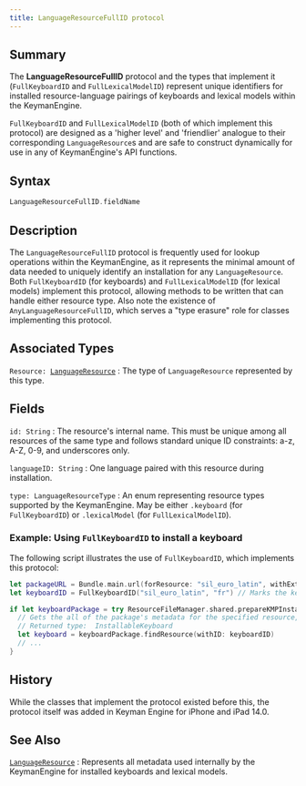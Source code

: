 ```yaml
---
title: LanguageResourceFullID protocol
---
```


## Summary

The **LanguageResourceFullID** protocol and the types that implement it
(`FullKeyboardID` and `FullLexicalModelID`) represent unique identifiers
for installed resource-language pairings of keyboards and lexical models
within the KeymanEngine.

`FullKeyboardID` and `FullLexicalModelID` (both of which implement this
protocol) are designed as a 'higher level' and 'friendlier' analogue to
their corresponding `LanguageResource`s and are safe to construct
dynamically for use in any of KeymanEngine's API functions.

## Syntax

``` swift
LanguageResourceFullID.fieldName
```

## Description

The `LanguageResourceFullID` protocol is frequently used for lookup
operations within the KeymanEngine, as it represents the minimal amount
of data needed to uniquely identify an installation for any
`LanguageResource`. Both `FullKeyboardID` (for keyboards) and
`FullLexicalModelID` (for lexical models) implement this protocol,
allowing methods to be written that can handle either resource type.
Also note the existence of `AnyLanguageResourceFullID`, which serves a
"type erasure" role for classes implementing this protocol.

## Associated Types

`Resource: `[`LanguageResource`](.)
:   The type of `LanguageResource` represented by this type.

## Fields

`id: String`
:   The resource's internal name. This must be unique among all resources of the same type and follows standard unique ID constraints: a-z, A-Z, 0-9, and underscores only.

`languageID: String`
:   One language paired with this resource during installation.

`type: LanguageResourceType`
:   An enum representing resource types supported by the KeymanEngine. May be either `.keyboard` (for `FullKeyboardID`) or `.lexicalModel` (for `FullLexicalModelID`).

### Example: Using `FullKeyboardID` to install a keyboard

The following script illustrates the use of `FullKeyboardID`, which implements this protocol:

``` swift
let packageURL = Bundle.main.url(forResource: "sil_euro_latin", withExtension: "kmp")!
let keyboardID = FullKeyboardID("sil_euro_latin", "fr") // Marks the keyboard for use with French.

if let keyboardPackage = try ResourceFileManager.shared.prepareKMPInstall(packageURL) as? KeyboardKeymanPackage {
  // Gets the all of the package's metadata for the specified resource, without installing it.
  // Returned type:  InstallableKeyboard
  let keyboard = keyboardPackage.findResource(withID: keyboardID)
  // ...
}
```

## History

While the classes that implement the protocol existed before this, the protocol itself was added in Keyman Engine for iPhone and iPad 14.0.

## See Also

[`LanguageResource`](.)
:   Represents all metadata used internally by the KeymanEngine for installed keyboards and lexical models.

